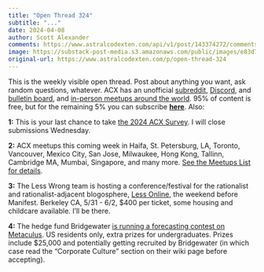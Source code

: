 ```yaml
---
title: "Open Thread 324"
subtitle: "..."
date: 2024-04-08
author: Scott Alexander
comments: https://www.astralcodexten.com/api/v1/post/143374272/comments?&all_comments=true
image: https://substack-post-media.s3.amazonaws.com/public/images/e83d79aa-587f-4758-ab54-50ec74ac6e20_251x255.png
original-url: https://www.astralcodexten.com/p/open-thread-324
---
```

This is the weekly visible open thread. Post about anything you want, ask random questions, whatever. ACX has an unofficial [subreddit](https://www.reddit.com/r/slatestarcodex/), [Discord](https://discord.gg/RTKtdut), and [bulletin board](https://www.datasecretslox.com/index.php), and [in-person meetups around the world](https://www.lesswrong.com/community?filters%5B0%5D=SSC). 95% of content is free, but for the remaining 5% you can subscribe **[here](https://astralcodexten.substack.com/subscribe?)**. Also:

**1:** This is your last chance to take [the 2024 ACX Survey](/p/take-the-2024-acx-survey). I will close submissions Wednesday.

**2:** ACX meetups this coming week in Haifa, St. Petersburg, LA, Toronto, Vancouver, Mexico City, San Jose, Milwaukee, Hong Kong, Tallinn, Cambridge MA, Mumbai, Singapore, and many more. [See the Meetups List for details](/p/spring-meetups-everywhere-2024).

**3:** The Less Wrong team is hosting a conference/festival for the rationalist and rationalist-adjacent blogosphere, [Less Online](http://less.online/), the weekend before Manifest. Berkeley CA, 5/31 - 6/2, $400 per ticket, some housing and childcare available. I’ll be there.

**4:** The hedge fund Bridgewater [is running a forecasting contest on Metaculus](https://www.metaculus.com/bridgewater/). US residents only, extra prizes for undergraduates. Prizes include $25,000 and potentially getting recruited by Bridgewater (in which case read the “Corporate Culture” section on their wiki page before accepting).
